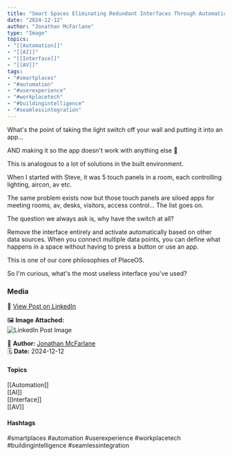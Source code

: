 ```yaml
---
title: "Smart Spaces Eliminating Redundant Interfaces Through Automation"  
date: "2024-12-12"  
author: "Jonathan McFarlane"  
type: "Image"  
topics:  
- "[[Automation]]"  
- "[[AI]]"  
- "[[Interface]]"  
- "[[AV]]"    
tags:  
- "#smartplaces"  
- "#automation"  
- "#userexperience"  
- "#workplacetech"  
- "#buildingintelligence"  
- "#seamlessintegration"  
---
```


What's the point of taking the light switch off your wall and putting it into an app...  
  
AND making it so the app doesn't work with anything else 🫠

This is analogous to a lot of solutions in the built environment.

When I started with Steve, it was 5 touch panels in a room, each controlling lighting, aircon, av etc.

The same problem exists now but those touch panels are siloed apps for meeting rooms, av, desks, visitors, access control... The list goes on.

The question we always ask is, why have the switch at all?

Remove the interface entirely and activate automatically based on other data sources. When you connect multiple data points, you can define what happens in a space without having to press a button or use an app.

This is one of our core philosophies of PlaceOS.

So I'm curious, what's the most useless interface you've used?

### Media

🔗 [View Post on LinkedIn](https://www.linkedin.com/feed/update/urn:li:activity:7273119909474148352)  
  
🖼 **Image Attached:**  
![LinkedIn Post Image](https://media.licdn.com/dms/image/v2/D5622AQEJaDu2Tw4kYA/feedshare-shrink_800/B56ZO8.1CcHoAk-/0/1734042408462?e=1744848000&v=beta&t=dqu2-ovnMAtWc6Z_i89iIYDFNTOOpjFZ74oa3zcNY2o)  
  
👤 **Author:** [Jonathan McFarlane](https://www.linkedin.com/company/placeos/)  
🗓️ **Date:** 2024-12-12

#### Topics

[[Automation]]  
[[AI]]  
[[Interface]]  
[[AV]]  

#### Hashtags

#smartplaces #automation #userexperience #workplacetech #buildingintelligence #seamlessintegration